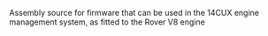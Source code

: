 Assembly source for firmware that can be used in the 14CUX engine management system, as fitted to the Rover V8 engine